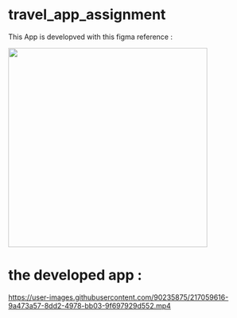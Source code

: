 # travel_app_assignment

This App is developved with this figma reference : 

<img src="https://user-images.githubusercontent.com/90235875/217059635-4acc8ecb-3f07-4941-919e-17a0bf953df1.png" width="400" height="400" />

# the developed app :

https://user-images.githubusercontent.com/90235875/217059616-9a473a57-8dd2-4978-bb03-9f697929d552.mp4

